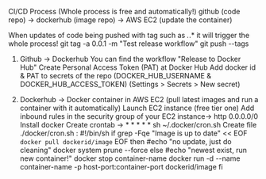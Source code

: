 CI/CD Process (Whole process is free and automatically!)
github (code repo) -> dockerhub (image repo) -> AWS EC2 (update the container)

When updates of code being pushed with tag such as *.*.* it will trigger the whole process!
git tag -a 0.0.1 -m "Test release workflow"
git push --tags

1. Github -> Dockerhub
You can find the workflow "Release to Docker Hub"
Create Personal Access Token (PAT) at Docker Hub
Add docker id & PAT to secrets of the repo (DOCKER_HUB_USERNAME & DOCKER_HUB_ACCESS_TOKEN) (Settings > Secrets > New secret)

2. Dockerhub -> Docker container in AWS EC2 (pull latest images and run a container with it automatically)
Launch EC2 instance (free tier one)
Add inbound rules in the security group of your EC2 instance-> http 0.0.0.0/0
Install docker
Create crontab -> * * * * * sh ~/.docker/cron.sh
Create file ./docker/cron.sh :
#!/bin/sh
if grep -Fqe "Image is up to date" << EOF
`docker pull dockerid/image`
EOF
then
    #echo "no update, just do cleaning"
    docker system prune --force
else
    #echo "newest exist, run new container!"
    docker stop container-name
    docker run -d --name container-name -p host-port:container-port dockerid/image
fi 


